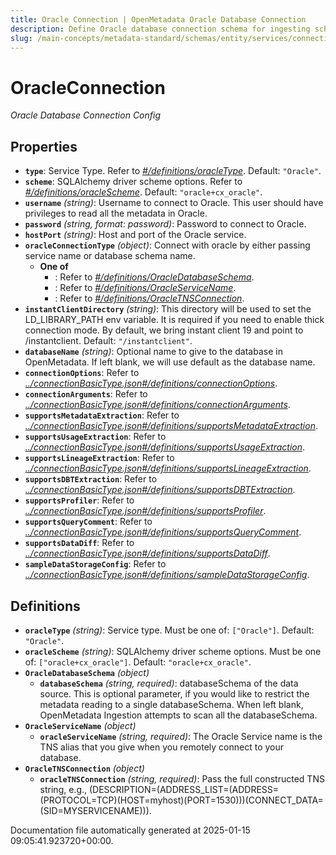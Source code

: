 ```yaml
---
title: Oracle Connection | OpenMetadata Oracle Database Connection
description: Define Oracle database connection schema for ingesting schema details, table metadata, and lineage.
slug: /main-concepts/metadata-standard/schemas/entity/services/connections/database/oracleconnection
---
```


# OracleConnection

*Oracle Database Connection Config*

## Properties

- **`type`**: Service Type. Refer to *[#/definitions/oracleType](#definitions/oracleType)*. Default: `"Oracle"`.
- **`scheme`**: SQLAlchemy driver scheme options. Refer to *[#/definitions/oracleScheme](#definitions/oracleScheme)*. Default: `"oracle+cx_oracle"`.
- **`username`** *(string)*: Username to connect to Oracle. This user should have privileges to read all the metadata in Oracle.
- **`password`** *(string, format: password)*: Password to connect to Oracle.
- **`hostPort`** *(string)*: Host and port of the Oracle service.
- **`oracleConnectionType`** *(object)*: Connect with oracle by either passing service name or database schema name.
  - **One of**
    - : Refer to *[#/definitions/OracleDatabaseSchema](#definitions/OracleDatabaseSchema)*.
    - : Refer to *[#/definitions/OracleServiceName](#definitions/OracleServiceName)*.
    - : Refer to *[#/definitions/OracleTNSConnection](#definitions/OracleTNSConnection)*.
- **`instantClientDirectory`** *(string)*: This directory will be used to set the LD_LIBRARY_PATH env variable. It is required if you need to enable thick connection mode. By default, we bring instant client 19 and point to /instantclient. Default: `"/instantclient"`.
- **`databaseName`** *(string)*: Optional name to give to the database in OpenMetadata. If left blank, we will use default as the database name.
- **`connectionOptions`**: Refer to *[../connectionBasicType.json#/definitions/connectionOptions](#/connectionBasicType.json#/definitions/connectionOptions)*.
- **`connectionArguments`**: Refer to *[../connectionBasicType.json#/definitions/connectionArguments](#/connectionBasicType.json#/definitions/connectionArguments)*.
- **`supportsMetadataExtraction`**: Refer to *[../connectionBasicType.json#/definitions/supportsMetadataExtraction](#/connectionBasicType.json#/definitions/supportsMetadataExtraction)*.
- **`supportsUsageExtraction`**: Refer to *[../connectionBasicType.json#/definitions/supportsUsageExtraction](#/connectionBasicType.json#/definitions/supportsUsageExtraction)*.
- **`supportsLineageExtraction`**: Refer to *[../connectionBasicType.json#/definitions/supportsLineageExtraction](#/connectionBasicType.json#/definitions/supportsLineageExtraction)*.
- **`supportsDBTExtraction`**: Refer to *[../connectionBasicType.json#/definitions/supportsDBTExtraction](#/connectionBasicType.json#/definitions/supportsDBTExtraction)*.
- **`supportsProfiler`**: Refer to *[../connectionBasicType.json#/definitions/supportsProfiler](#/connectionBasicType.json#/definitions/supportsProfiler)*.
- **`supportsQueryComment`**: Refer to *[../connectionBasicType.json#/definitions/supportsQueryComment](#/connectionBasicType.json#/definitions/supportsQueryComment)*.
- **`supportsDataDiff`**: Refer to *[../connectionBasicType.json#/definitions/supportsDataDiff](#/connectionBasicType.json#/definitions/supportsDataDiff)*.
- **`sampleDataStorageConfig`**: Refer to *[../connectionBasicType.json#/definitions/sampleDataStorageConfig](#/connectionBasicType.json#/definitions/sampleDataStorageConfig)*.
## Definitions

- **`oracleType`** *(string)*: Service type. Must be one of: `["Oracle"]`. Default: `"Oracle"`.
- **`oracleScheme`** *(string)*: SQLAlchemy driver scheme options. Must be one of: `["oracle+cx_oracle"]`. Default: `"oracle+cx_oracle"`.
- **`OracleDatabaseSchema`** *(object)*
  - **`databaseSchema`** *(string, required)*: databaseSchema of the data source. This is optional parameter, if you would like to restrict the metadata reading to a single databaseSchema. When left blank, OpenMetadata Ingestion attempts to scan all the databaseSchema.
- **`OracleServiceName`** *(object)*
  - **`oracleServiceName`** *(string, required)*: The Oracle Service name is the TNS alias that you give when you remotely connect to your database.
- **`OracleTNSConnection`** *(object)*
  - **`oracleTNSConnection`** *(string, required)*: Pass the full constructed TNS string, e.g., (DESCRIPTION=(ADDRESS_LIST=(ADDRESS=(PROTOCOL=TCP)(HOST=myhost)(PORT=1530)))(CONNECT_DATA=(SID=MYSERVICENAME))).


Documentation file automatically generated at 2025-01-15 09:05:41.923720+00:00.
